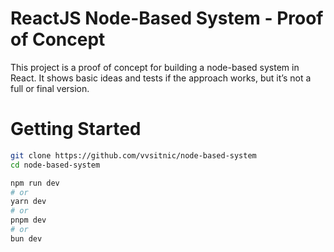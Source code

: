# ReactJS Node-Based System - Proof of Concept

This project is a proof of concept for building a node-based system in React. It shows basic ideas and tests if the approach works, but it’s not a full or final version.

# Getting Started

```bash
git clone https://github.com/vvsitnic/node-based-system
cd node-based-system
```

```bash
npm run dev
# or
yarn dev
# or
pnpm dev
# or
bun dev
```

